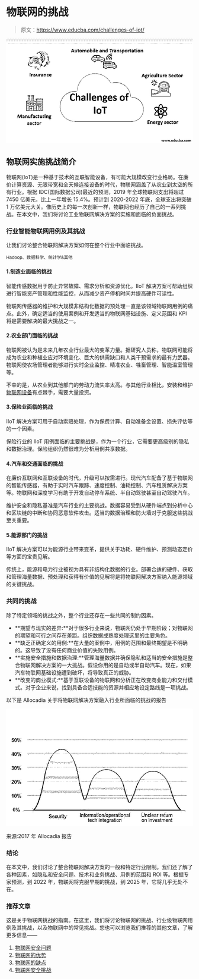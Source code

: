 # 物联网的挑战

> 原文：<https://www.educba.com/challenges-of-iot/>

![challenges of iot](img/cb252f4e2986acef64875893d9989390.png)



## 物联网实施挑战简介

物联网(IoT)是一种基于技术的互联智能设备，有可能大规模改变行业格局。在廉价计算资源、无限带宽和全天候连接设备的时代，物联网涵盖了从农业到太空的所有行业。根据 IDC(国际数据公司)最近的预测，2019 年全球物联网支出将超过 7450 亿美元，比上一年增长 15.4%。预计到 2020-2022 年底，全球支出将突破 1 万亿美元大关。像历史上的每一次创新一样，物联网也经历了自己的一系列挑战。在本文中，我们将讨论工业物联网解决方案的实施和面临的负面挑战。

### 行业智能物联网用例及其挑战

让我们讨论整合物联网解决方案如何在整个行业中面临挑战。

<small>Hadoop、数据科学、统计学&其他</small>

#### 1.制造业面临的挑战

智能传感数据用于防止异常故障、需求分析和资源优化。IIoT 解决方案可帮助组织进行智能资产管理和性能监控，从而减少资产停机时间并提高硬件可读性。

物联网传感器的维护和大规模非结构化数据的预处理一直是该领域物联网用例的痛点。此外，确定适当的使用案例和开发适当的物联网基础设施、定义范围和 KPI 将是需要解决的最大挑战之一。

#### 2.农业部门面临的挑战

物联网被认为是未来几年农业行业最大的变革力量。据研究人员称，物联网可能将成为农业和种植业应对环境变化、巨大的供需缺口和人类干预需求的最有力武器。物联网使农场管理者能够进行实时企业监控、精准农业、牲畜管理、智能温室管理等。

不幸的是，从农业到其他部门的劳动力流失率太高。与其他行业相比，安装和维护[物联网设备](https://www.educba.com/iot-devices/)有点棘手，需要大量投资。

#### 3.保险业面临的挑战

IIoT 解决方案可用于自动索赔处理，作为保费计算、自动准备金设置、损失评估等的一个因素。

保险行业的 IIoT 用例面临的主要挑战是，作为一个行业，它需要更高级别的隐私和数据治理。保险组织仍然很难为分析用例共享数据。

#### 4.汽车和交通面临的挑战

在廉价互联网和互联设备的时代，升级可以按需进行。现代汽车配备了基于物联网的智能传感器，有助于实时汽车跟踪、速度控制、油耗控制、汽车租赁解决方案等。物联网和深度学习有助于开发自动停车系统、半自动驾驶甚至自动驾驶汽车。

维护安全和隐私基准是汽车行业的主要挑战。数据容易受到从硬件端点到分析中心和区块链的中断和协同恶意软件攻击。适当的数据治理和防火墙对于克服这些挑战至关重要。

#### 5.能源部门的挑战

IIoT 解决方案可以为能源行业带来变革，提供关于功耗、硬件维护、预测动态定价等方面的宝贵见解。

传统上，能源和电力行业被视为具有非结构化数据的行业。部署合适的硬件、获取和管理海量数据、预处理和获得有价值的见解将是将物联网解决方案纳入能源领域的关键挑战。

### 共同的挑战

除了特定领域的挑战之外，整个行业还存在一些共同的制约因素。

*   **期望与现实的差异:**对于很多行业来说，物联网仍处于早期阶段；对物联网的期望和可行之间存在差距。组织数据成熟度处理这里的主要角色。
*   **缺乏正确定义的用例:**在大量的案例中，用例的范围和最终期望是不明确的。这导致了没有任何商业价值的失败用例。
*   **实施安全措施和数据治理:**管理海量数据并确保隐私和适当的安全措施是整合物联网解决方案的一大挑战。假设你用的是自动或半自动汽车。现在，如果汽车物联网基础设施遭到破坏，将导致真正的威胁。
*   **改变的商业模式:**基于互联设备的物联网和分析正在改变商业能力和交付模式。对于企业来说，找到具备合适技能的资源并相应地设定路线是一项挑战。

以下是 Allocadia 关于将物联网解决方案融入行业所面临的挑战的报告

![Challenges-of-IoT](img/da13dc1f8aecbeb584353cdb9202d4bc.png)



来源:2017 年 Allocadia 报告

### 结论

在本文中，我们讨论了整合物联网解决方案的一般和特定行业限制。我们还了解了各种因素，如隐私和安全问题、技术和业务挑战、用例的范围和 ROI 等。根据专家预测，到 2022 年，物联网将克服早期的挑战，到 2025 年，它将几乎无处不在。

### 推荐文章

这是关于物联网挑战的指南。在这里，我们将讨论物联网的挑战、行业级物联网用例及其挑战，以及物联网中的常见挑战。您也可以浏览我们推荐的其他文章，了解更多信息——

1.  [物联网安全问题](https://www.educba.com/iot-security-issues/)
2.  [物联网的优势](https://www.educba.com/benefits-of-iot/)
3.  [物联网的缺点](https://www.educba.com/iot-disadvantages/)
4.  [物联网安全挑战](https://www.educba.com/iot-security-challenges/)





